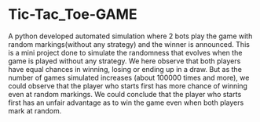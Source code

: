 # Tic-Tac_Toe-GAME
A python developed automated simulation where 2 bots play the game with random markings(without any strategy) and the winner is announced.
This is a mini project done to simulate the randomness that evolves when the game is played without any strategy.
We here observe that both players have equal chances in winning, losing or ending up in a draw.
But as the number of games simulated increases (about 100000 times and more), we could observe that the player who starts first has more chance of winning even at random markings.
We could conclude that the player who starts first has an unfair advantage as to win the game even when both players mark at random.

